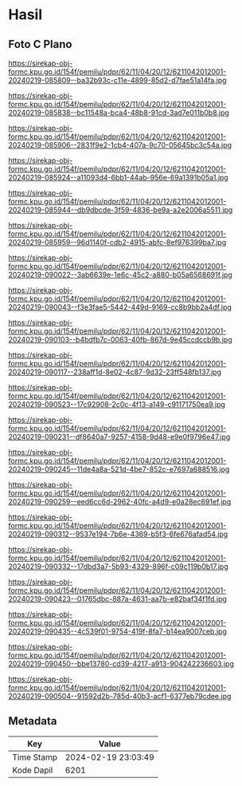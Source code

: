 # Hasil

## Foto C Plano

https://sirekap-obj-formc.kpu.go.id/154f/pemilu/pdpr/62/11/04/20/12/6211042012001-20240219-085809--ba32b93c-c11e-4899-85d2-d7fae51a14fa.jpg

https://sirekap-obj-formc.kpu.go.id/154f/pemilu/pdpr/62/11/04/20/12/6211042012001-20240219-085838--bc11548a-bca4-48b8-91cd-3ad7e011b0b8.jpg

https://sirekap-obj-formc.kpu.go.id/154f/pemilu/pdpr/62/11/04/20/12/6211042012001-20240219-085906--2831f9e2-1cb4-407a-9c70-05645bc3c54a.jpg

https://sirekap-obj-formc.kpu.go.id/154f/pemilu/pdpr/62/11/04/20/12/6211042012001-20240219-085924--a11093d4-6bb1-44ab-956e-69a1391b05a1.jpg

https://sirekap-obj-formc.kpu.go.id/154f/pemilu/pdpr/62/11/04/20/12/6211042012001-20240219-085944--db9dbcde-3f59-4836-be9a-a2e2006a5511.jpg

https://sirekap-obj-formc.kpu.go.id/154f/pemilu/pdpr/62/11/04/20/12/6211042012001-20240219-085959--96d1140f-cdb2-4915-abfc-8ef976399ba7.jpg

https://sirekap-obj-formc.kpu.go.id/154f/pemilu/pdpr/62/11/04/20/12/6211042012001-20240219-090022--3ab6639e-1e6c-45c2-a880-b05a6568691f.jpg

https://sirekap-obj-formc.kpu.go.id/154f/pemilu/pdpr/62/11/04/20/12/6211042012001-20240219-090043--f3e3fae5-5442-449d-9169-cc8b9bb2a4df.jpg

https://sirekap-obj-formc.kpu.go.id/154f/pemilu/pdpr/62/11/04/20/12/6211042012001-20240219-090103--b4bdfb7c-0063-40fb-867d-9e45ccdccb9b.jpg

https://sirekap-obj-formc.kpu.go.id/154f/pemilu/pdpr/62/11/04/20/12/6211042012001-20240219-090117--238aff1d-8e02-4c87-9d32-23ff548fb137.jpg

https://sirekap-obj-formc.kpu.go.id/154f/pemilu/pdpr/62/11/04/20/12/6211042012001-20240219-090523--17c92908-2c0c-4f13-a149-c91171750ea9.jpg

https://sirekap-obj-formc.kpu.go.id/154f/pemilu/pdpr/62/11/04/20/12/6211042012001-20240219-090231--df8640a7-9257-4158-9d48-e9e0f9796e47.jpg

https://sirekap-obj-formc.kpu.go.id/154f/pemilu/pdpr/62/11/04/20/12/6211042012001-20240219-090245--11de4a8a-521d-4be7-852c-e7697a688516.jpg

https://sirekap-obj-formc.kpu.go.id/154f/pemilu/pdpr/62/11/04/20/12/6211042012001-20240219-090259--eed6cc6d-2962-40fc-a4d9-e0a28ec691ef.jpg

https://sirekap-obj-formc.kpu.go.id/154f/pemilu/pdpr/62/11/04/20/12/6211042012001-20240219-090312--9537e194-7b6e-4369-b5f3-6fe676afad54.jpg

https://sirekap-obj-formc.kpu.go.id/154f/pemilu/pdpr/62/11/04/20/12/6211042012001-20240219-090332--17dbd3a7-5b93-4329-896f-c09c119b0b17.jpg

https://sirekap-obj-formc.kpu.go.id/154f/pemilu/pdpr/62/11/04/20/12/6211042012001-20240219-090423--01765dbc-887a-4631-aa7b-e82baf34f1fd.jpg

https://sirekap-obj-formc.kpu.go.id/154f/pemilu/pdpr/62/11/04/20/12/6211042012001-20240219-090435--4c539f01-9754-419f-8fa7-b14ea9007ceb.jpg

https://sirekap-obj-formc.kpu.go.id/154f/pemilu/pdpr/62/11/04/20/12/6211042012001-20240219-090450--bbe13780-cd39-4217-a913-904242236603.jpg

https://sirekap-obj-formc.kpu.go.id/154f/pemilu/pdpr/62/11/04/20/12/6211042012001-20240219-090504--91592d2b-785d-40b3-acf1-6377eb79cdee.jpg


## Metadata

| Key        | Value               |
| ---------- | ------------------- |
| Time Stamp | 2024-02-19 23:03:49 |
| Kode Dapil | 6201                |



